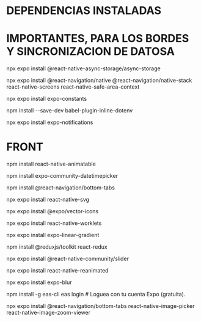 # DEPENDENCIAS INSTALADAS

# IMPORTANTES, PARA LOS BORDES Y SINCRONIZACION DE DATOSA

npx expo install @react-native-async-storage/async-storage

npx expo install @react-navigation/native @react-navigation/native-stack react-native-screens react-native-safe-area-context

npx expo install expo-constants

npm install --save-dev babel-plugin-inline-dotenv

npx expo install expo-notifications

# FRONT
npm install react-native-animatable

npm install expo-community-datetimepicker

npm install @react-navigation/bottom-tabs

npx expo install react-native-svg

npx expo install @expo/vector-icons

npx expo install react-native-worklets

npx expo install expo-linear-gradient

npm install @reduxjs/toolkit react-redux

npx expo install @react-native-community/slider

npx expo install react-native-reanimated

npx expo install expo-blur

npm install -g eas-cli
eas login # Loguea con tu cuenta Expo (gratuita).

npx expo install @react-navigation/bottom-tabs react-native-image-picker react-native-image-zoom-viewer

